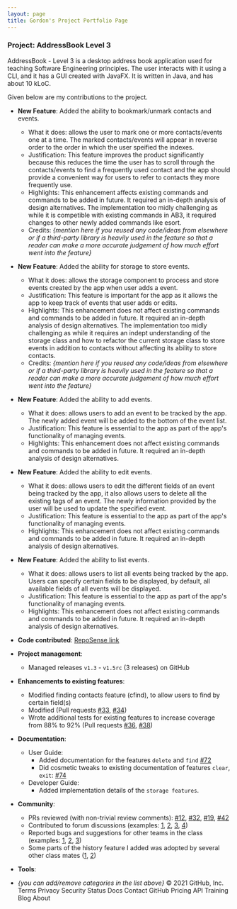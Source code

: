 ```yaml
---
layout: page
title: Gordon's Project Portfolio Page
---
```


### Project: AddressBook Level 3

AddressBook - Level 3 is a desktop address book application used for teaching Software Engineering principles. The user interacts with it using a CLI, and it has a GUI created with JavaFX. It is written in Java, and has about 10 kLoC.

Given below are my contributions to the project.

* **New Feature**: Added the ability to bookmark/unmark contacts and events.
    * What it does: allows the user to mark one or more contacts/events one at a time. The marked contacts/events will appear in reverse order to the order in which the user speified the indexes.
    * Justification: This feature improves the product significantly because this reduces the time the user has to scroll through the contacts/events to find a frequently used contact and the app should provide a convenient way for users to refer to contacts they more frequently use.
    * Highlights: This enhancement affects existing commands and commands to be added in future. It required an in-depth analysis of design alternatives. The implementation too midly challenging as while it is competible with existing commands in AB3, it required changes to other newly added commands like esort.
    * Credits: *{mention here if you reused any code/ideas from elsewhere or if a third-party library is heavily used in the feature so that a reader can make a more accurate judgement of how much effort went into the feature}*

* **New Feature**: Added the ability for storage to store events.
    * What it does: allows the storage component to process and store events created by the app when user adds a event.
    * Justification: This feature is important for the app as it allows the app to keep track of events that user adds or edits.
    * Highlights: This enhancement does not affect existing commands and commands to be added in future. It required an in-depth analysis of design alternatives. The implementation too midly challenging as while it requires an indept understanding of the storage class and how to refactor the current storage class to store events in addition to contacts without affecting its ability to store contacts.
    * Credits: *{mention here if you reused any code/ideas from elsewhere or if a third-party library is heavily used in the feature so that a reader can make a more accurate judgement of how much effort went into the feature}*

* **New Feature**: Added the ability to add events.
    * What it does: allows users to add an event to be tracked by the app. The newly added event will be added to the bottom of the event list.
    * Justification: This feature is essential to the app as part of the app's functionality of managing events.
    * Highlights: This enhancement does not affect existing commands and commands to be added in future. It required an in-depth analysis of design alternatives. 
      
* **New Feature**: Added the ability to edit events.
    * What it does: allows users to edit the different fields of an event being tracked by the app, it also allows users to delete all the existing tags of an event. The newly information provided by the user will be used to update the specified event.
    * Justification: This feature is essential to the app as part of the app's functionality of managing events.
    * Highlights: This enhancement does not affect existing commands and commands to be added in future. It required an in-depth analysis of design alternatives. 

* **New Feature**: Added the ability to list events.
    * What it does: allows users to list all events being tracked by the app. Users can specify certain fields to be displayed, by default, all available fields of all events      will be displayed.
    * Justification: This feature is essential to the app as part of the app's functionality of managing events.
    * Highlights: This enhancement does not affect existing commands and commands to be added in future. It required an in-depth analysis of design alternatives. 

* **Code contributed**: [RepoSense link]()

* **Project management**:
    * Managed releases `v1.3` - `v1.5rc` (3 releases) on GitHub

* **Enhancements to existing features**:
    * Modified  finding contacts feature (cfind), to allow users to find by certain field(s)    
    * Modified  (Pull requests [\#33](), [\#34]())
    * Wrote additional tests for existing features to increase coverage from 88% to 92% (Pull requests [\#36](), [\#38]())

* **Documentation**:
    * User Guide:
        * Added documentation for the features `delete` and `find` [\#72]()
        * Did cosmetic tweaks to existing documentation of features `clear`, `exit`: [\#74]()
    * Developer Guide:
        * Added implementation details of the `storage features`.

* **Community**:
    * PRs reviewed (with non-trivial review comments): [\#12](), [\#32](), [\#19](), [\#42]()
    * Contributed to forum discussions (examples: [1](), [2](), [3](), [4]())
    * Reported bugs and suggestions for other teams in the class (examples: [1](), [2](), [3]())
    * Some parts of the history feature I added was adopted by several other class mates ([1](), [2]())

* **Tools**:
    
* _{you can add/remove categories in the list above}_
© 2021 GitHub, Inc.
Terms
Privacy
Security
Status
Docs
Contact GitHub
Pricing
API
Training
Blog
About
